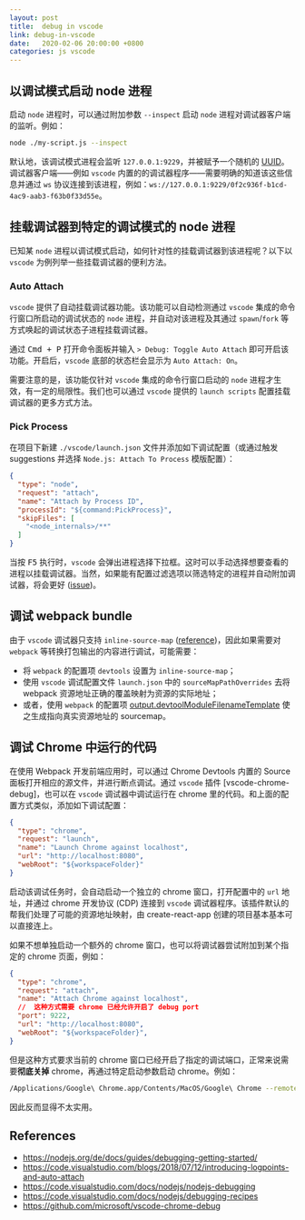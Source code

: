 ```yaml
---
layout: post
title:  debug in vscode
link: debug-in-vscode
date:   2020-02-06 20:00:00 +0800
categories: js vscode
---
```


## 以调试模式启动 node 进程

启动 `node` 进程时，可以通过附加参数 `--inspect` 启动 `node` 进程对调试器客户端的监听。例如：

```bash
node ./my-script.js --inspect
```

默认地，该调试模式进程会监听 `127.0.0.1:9229`，并被赋予一个随机的 [UUID](https://tools.ietf.org/html/rfc4122)。调试器客户端——例如 `vscode` 内置的的调试器程序——需要明确的知道该这些信息并通过 `ws` 协议连接到该进程，例如：`ws://127.0.0.1:9229/0f2c936f-b1cd-4ac9-aab3-f63b0f33d55e`。

## 挂载调试器到特定的调试模式的 node 进程

已知某 `node` 进程以调试模式启动，如何针对性的挂载调试器到该进程呢？以下以 `vscode` 为例列举一些挂载调试器的便利方法。

### Auto Attach

`vscode` 提供了自动挂载调试器功能。该功能可以自动检测通过 `vscode` 集成的命令行窗口所启动的调试状态的 `node` 进程，并自动对该进程及其通过 `spawn`/`fork` 等方式唤起的调试状态子进程挂载调试器。

通过 <kbd>Cmd + P</kbd> 打开命令面板并输入 `> Debug: Toggle Auto Attach` 即可开启该功能。开启后，`vscode` 底部的状态栏会显示为 `Auto Attach: On`。

需要注意的是，该功能仅针对 `vscode` 集成的命令行窗口启动的 `node` 进程才生效，有一定的局限性。我们也可以通过 `vscode` 提供的 `launch scripts` 配置挂载调试器的更多方式方法。

### Pick Process

在项目下新建 `./vscode/launch.json` 文件并添加如下调试配置（或通过触发 suggestions 并选择 `Node.js: Attach To Process` 模版配置）：

```json
{
  "type": "node",
  "request": "attach",
  "name": "Attach by Process ID",
  "processId": "${command:PickProcess}",
  "skipFiles": [
    "<node_internals>/**"
  ]
}
```

当按 <kbd>F5</kbd> 执行时，`vscode` 会弹出进程选择下拉框。这时可以手动选择想要查看的进程以挂载调试器。当然，如果能有配置过滤选项以筛选特定的进程并自动附加调试器，将会更好 ([issue](https://github.com/microsoft/vscode/issues/95598))。

## 调试 webpack bundle

由于 `vscode` 调试器只支持 `inline-source-map` ([reference](https://code.visualstudio.com/docs/nodejs/nodejs-debugging#_source-maps))，因此如果需要对 `webpack` 等转换打包输出的内容进行调试，可能需要：

- 将 `webpack` 的配置项 `devtools` 设置为 `inline-source-map`；
- 使用 `vscode` 调试配置文件 `launch.json` 中的 `sourceMapPathOverrides` 去将 webpack 资源地址正确的覆盖映射为资源的实际地址；
- 或者，使用 `webpack` 的配置项 [output.devtoolModuleFilenameTemplate](https://webpack.js.org/configuration/output/#outputdevtoolmodulefilenametemplate) 使之生成指向真实资源地址的 sourcemap。

## 调试 Chrome 中运行的代码

在使用 Webpack 开发前端应用时，可以通过 Chrome Devtools 内置的 Source 面板打开相应的源文件，并进行断点调试。通过 `vscode` 插件 [vscode-chrome-debug]，也可以在 `vscode` 调试器中调试运行在 chrome 里的代码。和上面的配置方式类似，添加如下调试配置：

```json
{
  "type": "chrome",
  "request": "launch",
  "name": "Launch Chrome against localhost",
  "url": "http://localhost:8080",
  "webRoot": "${workspaceFolder}"
}
```

启动该调试任务时，会自动启动一个独立的 chrome 窗口，打开配置中的 `url` 地址，并通过 chrome 开发协议 (CDP) 连接到 `vscode` 调试器程序。该插件默认的帮我们处理了可能的资源地址映射，由 create-react-app 创建的项目基本基本可以直接连上。

如果不想单独启动一个额外的 chrome 窗口，也可以将调试器尝试附加到某个指定的 chrome 页面，例如：

```json
{
  "type": "chrome",
  "request": "attach",
  "name": "Attach Chrome against localhost",
  //  这种方式需要 chrome 已经允许开启了 debug port
  "port": 9222,
  "url": "http://localhost:8080",
  "webRoot": "${workspaceFolder}",
}
```

但是这种方式要求当前的 chrome 窗口已经开启了指定的调试端口，正常来说需要**彻底关掉** chrome，再通过特定启动参数启动 chrome。例如：

```bash
/Applications/Google\ Chrome.app/Contents/MacOS/Google\ Chrome --remote-debugging-port=9222
```

因此反而显得不太实用。

## References

- <https://nodejs.org/de/docs/guides/debugging-getting-started/>
- <https://code.visualstudio.com/blogs/2018/07/12/introducing-logpoints-and-auto-attach>
- <https://code.visualstudio.com/docs/nodejs/nodejs-debugging>
- <https://code.visualstudio.com/docs/nodejs/debugging-recipes>
- <https://github.com/microsoft/vscode-chrome-debug>
